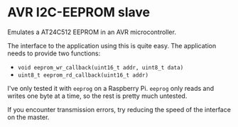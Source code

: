 # AVR I2C-EEPROM slave

Emulates a AT24C512 EEPROM in an AVR microcontroller.

The interface to the application using this is quite easy. The application
needs to provide two functions:

* `void eeprom_wr_callback(uint16_t addr, uint8_t data)`
* `uint8_t eeprom_rd_callback(uint16_t addr)`

I've only tested it with `eeprog` on a Raspberry Pi. `eeprog` only reads and writes
one byte at a time, so the rest is pretty much untested.

If you encounter transmission errors, try reducing the speed of the interface on the
master.
